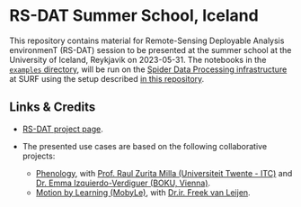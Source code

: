 # RS-DAT Summer School, Iceland

This repository contains material for Remote-Sensing Deployable Analysis environmenT (RS-DAT) session to be presented at the summer school at the University of Iceland, Reykjavik on 2023-05-31. The notebooks in the [`examples` directory](./notebooks), will be run on the [Spider Data Processing infrastructure](http://doc.spider.surfsara.nl/en/latest/Pages/getting_started.html) at SURF using the setup described [in this repository](https://github.com/RS-DAT/JupyterDaskOnSLURM).

## Links & Credits

* [RS-DAT project page](https://research-software-directory.org/projects/rs-dat).
* The presented use cases are based on the following collaborative projects:

  * [Phenology](https://research-software-directory.org/projects/high-spatial-resolution-phenological-modelling-at-continental-scales), with [Prof. Raul Zurita Milla (Universiteit Twente - ITC)](https://people.utwente.nl/r.zurita-milla) and [Dr. Emma Izquierdo-Verdiguer (BOKU, Vienna)](https://www.tudelft.nl/citg/over-faculteit/afdelingen/geoscience-remote-sensing/staff/researchers/drir-fj-freek-van-leijen).
  * [Motion by Learning (MobyLe)](https://research-software-directory.org/projects/mobyle), with [Dr.ir. Freek van Leijen](https://www.tudelft.nl/citg/over-faculteit/afdelingen/geoscience-remote-sensing/staff/researchers/drir-fj-freek-van-leijen).
